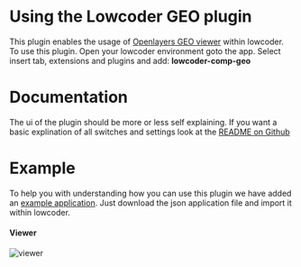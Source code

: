 # Using the Lowcoder GEO plugin
This plugin enables the usage of [Openlayers GEO viewer](https://openlayers.org/) within lowcoder. To use this plugin. Open your lowcoder environment goto the app. Select insert tab, extensions and plugins and add: **lowcoder-comp-geo**

# Documentation
The ui of the plugin should be more or less self explaining. If you want a basic explination of all switches and settings look at the [README on Github](https://github.com/sjhoeksma/lowcoder-comp-geo)

# Example
To help you with understanding how you can use this plugin we have added an [example application](https://github.com/sjhoeksma/lowcoder-comp-geo/blob/main/lowcoder-example/lowcoder-comp-geo.json?raw=true). Just download the json application file and import it within lowcoder. 

#### Viewer
![viewer](https://github.com/sjhoeksma/lowcoder-comp-geo/blob/main/images/viewer-example.png?raw=true)

